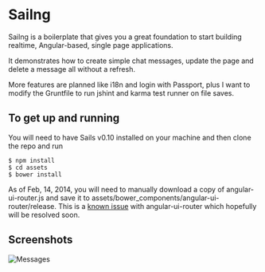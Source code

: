 # Sailng #

Sailng is a boilerplate that gives you a great foundation to start building realtime, Angular-based, single page applications.

It demonstrates how to create simple chat messages, update the page and delete a message all without a refresh.

More features are planned like i18n and login with Passport, plus I want to modify the Gruntfile to run jshint and karma test runner on file saves.

## To get up and running ##
You will need to have Sails v0.10 installed on your machine and then clone the repo and run

    $ npm install
    $ cd assets
    $ bower install

As of Feb, 14, 2014, you will need to manually download a copy of angular-ui-router.js and save it to assets/bower_components/angular-ui-router/release.
This is a [known issue](https://github.com/angular-ui/ui-router/issues/846) with angular-ui-router which hopefully will be resolved soon.

## Screenshots ##

![Messages](https://github.com/ryancp/sailng/raw/master/screenshots/sailng-messages.png)